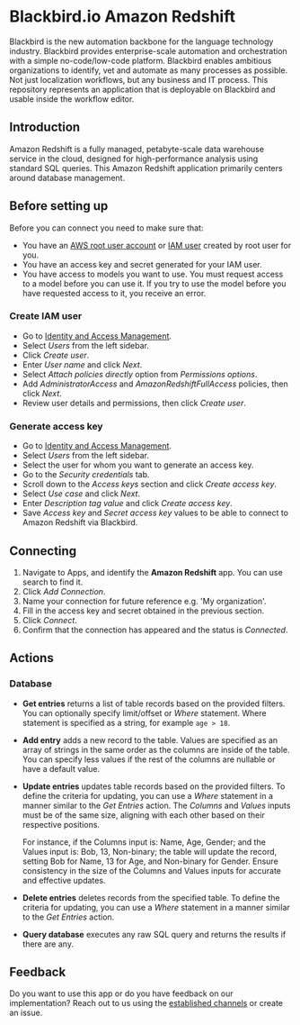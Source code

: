 
# Blackbird.io Amazon Redshift  
  
Blackbird is the new automation backbone for the language technology industry. Blackbird provides enterprise-scale automation and orchestration with a simple no-code/low-code platform. Blackbird enables ambitious organizations to identify, vet and automate as many processes as possible. Not just localization workflows, but any business and IT process. This repository represents an application that is deployable on Blackbird and usable inside the workflow editor.  
  
## Introduction  
  
<!-- begin docs -->  
  
Amazon Redshift is a fully managed, petabyte-scale data warehouse service in the cloud, designed for high-performance analysis using standard SQL queries. This Amazon Redshift application primarily centers around database management.  

## Before setting up

Before you can connect you need to make sure that:

- You have an [AWS root user account](https://docs.aws.amazon.com/IAM/latest/UserGuide/id_root-user.html) or [IAM user](https://docs.aws.amazon.com/IAM/latest/UserGuide/introduction_identity-management.html) created by root user for you.
- You have an access key and secret generated for your IAM user.
- You have access to models you want to use. You must request access to a model before you can use it. If you try to use the model before you have requested access to it, you receive an error.

### Create IAM user

- Go to [Identity and Access Management](https://console.aws.amazon.com/iamv2/home).
- Select _Users_ from the left sidebar.
- Click _Create user_.
- Enter _User name_ and click _Next_.
- Select _Attach policies directly_ option from _Permissions options_.
- Add _AdministratorAccess_ and _AmazonRedshiftFullAccess_ policies, then click _Next_.
- Review user details and permissions, then click _Create user_.

### Generate access key

- Go to [Identity and Access Management](https://console.aws.amazon.com/iamv2/home).
- Select _Users_ from the left sidebar.
- Select the user for whom you want to generate an access key.
- Go to the _Security credentials_ tab.
- Scroll down to the _Access keys_ section and click _Create access key_.
- Select _Use case_ and click _Next_.
- Enter _Description tag value_ and click _Create access key_.
- Save _Access key_ and _Secret access key_ values to be able to connect to Amazon Redshift via Blackbird.

## Connecting

1. Navigate to Apps, and identify the **Amazon Redshift** app. You can use search to find it.
2. Click _Add Connection_.
3. Name your connection for future reference e.g. 'My organization'.
4. Fill in the access key and secret obtained in the previous section.
5. Click _Connect_.
6. Confirm that the connection has appeared and the status is _Connected_.
  
## Actions  
 
### Database

- **Get entries** returns a list of table records based on the provided filters. You can optionally specify limit/offset or _Where_ statement. Where statement is specified as a string, for example `age > 18`.
- **Add entry** adds a new record to the table. Values are specified as an array of strings in the same order as the columns are inside of the table. You can specify less values if the rest of the columns are nullable or have a default value.
- **Update entries** updates table records based on the provided filters. To define the criteria for updating, you can use a _Where_ statement in a manner similar to the _Get Entries_ action. The _Columns_ and _Values_ inputs must be of the same size, aligning with each other based on their respective positions. 

	For instance, if the Columns input is: Name, Age, Gender; and the Values input is: Bob, 13, Non-binary; the table will update the record, setting Bob for Name, 13 for Age, and Non-binary for Gender. Ensure consistency in the size of the Columns and Values inputs for accurate and effective updates.
- **Delete entries** deletes records from the specified table. To define the criteria for updating, you can use a _Where_ statement in a manner similar to the _Get Entries_ action.
- **Query database** executes any raw SQL query and returns the results if there are any.
  
## Feedback  
  
Do you want to use this app or do you have feedback on our implementation? Reach out to us using the [established channels](https://www.blackbird.io/) or create an issue.
  
<!-- end docs -->
